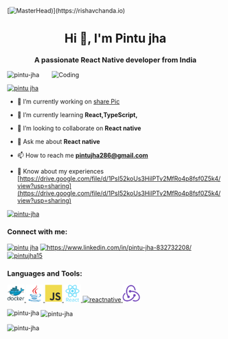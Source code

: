 [![MasterHead]([https://1.bp.blogspot.com/-7A4WynwLsMw/XbBpCXG8fHI/AAAAAAAAMt4/uOa1bpLskYgrwGbllhSu2SDj_Mig8SXJQCLcBGAsYHQ/s1600/2000_600px.gif](https://camo.githubusercontent.com/700f2ecd2ca652d02ff0705ebdf8c4ee71dfbbe0d67fc02950f84eb251242ab9/68747470733a2f2f666972656261736573746f726167652e676f6f676c65617069732e636f6d2f76302f622f666c6578692d636f64696e672e61707073706f742e636f6d2f6f2f64656d706769372d35323066386435662d363364342d343435332d383832322d6462633134396165323766382e6769663f616c743d6d6564696126746f6b656e3d39316330633762322d393363332d343032392d623031312d316138373033633537333064)))](https://rishavchanda.io)
<h1 align="center">Hi 👋, I'm Pintu jha</h1>
<h3 align="center">A passionate React Native developer from India</h3>
<img align="right" alt="Coding" width="400" src="https://encrypted-tbn0.gstatic.com/images?q=tbn:ANd9GcT_OIUet1dRnEI3NPUYZXhOqmhh7d4_jM2J5Q&s"/>
<p align="left"> <img src="https://komarev.com/ghpvc/?username=pintu-jha&label=Profile%20views&color=0e75b6&style=flat" alt="pintu-jha" /> </p>

<p align="left"> <a href="https://twitter.com/@PintuJha797578" target="blank"><img src="https://img.shields.io/twitter/follow/pintu jha?logo=twitter&style=for-the-badge" alt="pintu jha" /></a> </p>

- 🔭 I’m currently working on [share Pic](https://github.com/Pintu-Jha/SharePic)

- 🌱 I’m currently learning **React,TypeScript,**

- 👯 I’m looking to collaborate on **React native**

- 💬 Ask me about **React native**

- 📫 How to reach me **pintujha286@gmail.com**

- 📄 Know about my experiences [https://drive.google.com/file/d/1PsI52koUs3HilPTv2MfRo4p8fsf0Z5k4/view?usp=sharing](https://drive.google.com/file/d/1PsI52koUs3HilPTv2MfRo4p8fsf0Z5k4/view?usp=sharing)


<p align="left"> <a href="https://github.com/ryo-ma/github-profile-trophy"><img src="https://github-profile-trophy.vercel.app/?username=pintu-jha" alt="pintu-jha" /></a> </p>

<h3 align="left">Connect with me:</h3>
<p align="left">
<a href="https://twitter.com/pintu jha" target="blank"><img align="center" src="https://raw.githubusercontent.com/rahuldkjain/github-profile-readme-generator/master/src/images/icons/Social/twitter.svg" alt="pintu jha" height="30" width="40" /></a>
<a href="https://linkedin.com/in/https://www.linkedin.com/in/pintu-jha-832732208/" target="blank"><img align="center" src="https://raw.githubusercontent.com/rahuldkjain/github-profile-readme-generator/master/src/images/icons/Social/linked-in-alt.svg" alt="https://www.linkedin.com/in/pintu-jha-832732208/" height="30" width="40" /></a>
<a href="https://instagram.com/pintujha15" target="blank"><img align="center" src="https://raw.githubusercontent.com/rahuldkjain/github-profile-readme-generator/master/src/images/icons/Social/instagram.svg" alt="pintujha15" height="30" width="40" /></a>
</p>

<h3 align="left">Languages and Tools:</h3>
<p align="left"> <a href="https://www.docker.com/" target="_blank" rel="noreferrer"> <img src="https://raw.githubusercontent.com/devicons/devicon/master/icons/docker/docker-original-wordmark.svg" alt="docker" width="40" height="40"/> </a> <a href="https://www.java.com" target="_blank" rel="noreferrer"> <img src="https://raw.githubusercontent.com/devicons/devicon/master/icons/java/java-original.svg" alt="java" width="40" height="40"/> </a> <a href="https://developer.mozilla.org/en-US/docs/Web/JavaScript" target="_blank" rel="noreferrer"> <img src="https://raw.githubusercontent.com/devicons/devicon/master/icons/javascript/javascript-original.svg" alt="javascript" width="40" height="40"/> </a> <a href="https://reactjs.org/" target="_blank" rel="noreferrer"> <img src="https://raw.githubusercontent.com/devicons/devicon/master/icons/react/react-original-wordmark.svg" alt="react" width="40" height="40"/> </a> <a href="https://reactnative.dev/" target="_blank" rel="noreferrer"> <img src="https://reactnative.dev/img/header_logo.svg" alt="reactnative" width="40" height="40"/> </a> <a href="https://redux.js.org" target="_blank" rel="noreferrer"> <img src="https://raw.githubusercontent.com/devicons/devicon/master/icons/redux/redux-original.svg" alt="redux" width="40" height="40"/> </a> </p>

<p><img align="left" src="https://github-readme-stats.vercel.app/api/top-langs?username=pintu-jha&show_icons=true&locale=en&layout=compact" alt="pintu-jha" /></p>

<p>&nbsp;<img align="center" src="https://github-readme-stats.vercel.app/api?username=pintu-jha&show_icons=true&locale=en" alt="pintu-jha" /></p>

<p><img align="center" src="https://github-readme-streak-stats.herokuapp.com/?user=pintu-jha&" alt="pintu-jha" /></p>
